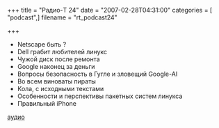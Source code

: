 +++
title = "Радио-T 24"
date = "2007-02-28T04:31:00"
categories = [ "podcast",]
filename = "rt_podcast24"

+++

- Netscape быть ?
- Dell грабит любителей линукс
- Чужой диск после ремонта
- Google наконец за деньги
- Вопросы безопасность в Гугле и зловещий Google-AI
- Во всем виноваты пираты
- Кола, с исходными текстами
- Особенности и перспективы пакетных систем линукса
- Правильный iPhone

[аудио](http://cdn.radio-t.com/rt_podcast24.mp3)
<audio src="http://cdn.radio-t.com/rt_podcast24.mp3" preload="none"></audio>